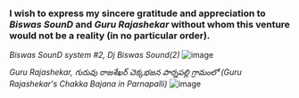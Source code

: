 ### I wish to express my sincere gratitude and appreciation to *Biswas SounD* and *Guru Rajashekar* without whom this venture would not be a reality (in no particular order).

*Biswas SounD system #2, Dj Biswas Sound(2)*
![image](https://user-images.githubusercontent.com/42505125/122138200-78181500-ce03-11eb-9f0a-b613d1bbaede.png)

*Guru Rajashekar, గురువు రాజశేఖర్ చెక్కభజన పార్నపల్లి గ్రామంలో (Guru Rajashekar's Chakka Bajana in Parnapalli)*
![image](https://user-images.githubusercontent.com/42505125/122138881-e4dfdf00-ce04-11eb-8a18-583aa8379a90.png)
